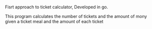 Fisrt approach to ticket calculator, Developed in go.

This program calculates the number of tickets and the amount of mony given a ticket meal and the amount of each ticket
